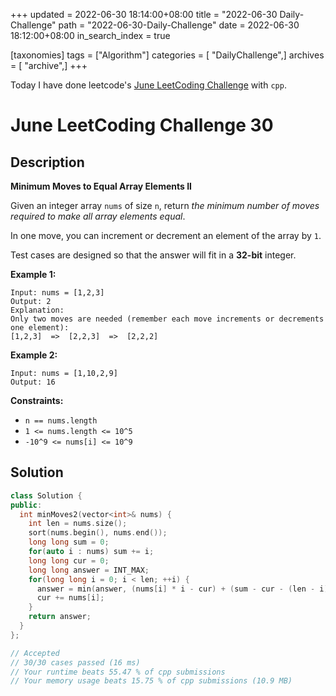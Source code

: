 +++
updated = 2022-06-30 18:14:00+08:00
title = "2022-06-30 Daily-Challenge"
path = "2022-06-30-Daily-Challenge"
date = 2022-06-30 18:12:00+08:00
in_search_index = true

[taxonomies]
tags = ["Algorithm"]
categories = [ "DailyChallenge",]
archives = [ "archive",]
+++

Today I have done leetcode's [June LeetCoding Challenge](https://leetcode.com/problems/minimum-moves-to-equal-array-elements-ii/) with `cpp`.

<!-- more -->

# June LeetCoding Challenge 30

## Description

**Minimum Moves to Equal Array Elements II**

Given an integer array `nums` of size `n`, return *the minimum number of moves required to make all array elements equal*.

In one move, you can increment or decrement an element of the array by `1`.

Test cases are designed so that the answer will fit in a **32-bit** integer.

 

**Example 1:**

```
Input: nums = [1,2,3]
Output: 2
Explanation:
Only two moves are needed (remember each move increments or decrements one element):
[1,2,3]  =>  [2,2,3]  =>  [2,2,2]
```

**Example 2:**

```
Input: nums = [1,10,2,9]
Output: 16
```

 

**Constraints:**

- `n == nums.length`
- `1 <= nums.length <= 10^5`
- `-10^9 <= nums[i] <= 10^9`


## Solution

``` cpp
class Solution {
public:
  int minMoves2(vector<int>& nums) {
    int len = nums.size();
    sort(nums.begin(), nums.end());
    long long sum = 0;
    for(auto i : nums) sum += i;
    long long cur = 0;
    long long answer = INT_MAX;
    for(long long i = 0; i < len; ++i) {
      answer = min(answer, (nums[i] * i - cur) + (sum - cur - (len - i) * nums[i]));
      cur += nums[i];
    }
    return answer;
  }
};

// Accepted
// 30/30 cases passed (16 ms)
// Your runtime beats 55.47 % of cpp submissions
// Your memory usage beats 15.75 % of cpp submissions (10.9 MB)
```
